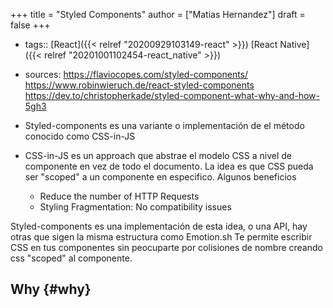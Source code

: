 +++
title = "Styled Components"
author = ["Matias Hernandez"]
draft = false
+++

-   tags:: [React]({{< relref "20200929103149-react" >}}) [React Native]({{< relref "20201001102454-react_native" >}})

-   sources: <https://flaviocopes.com/styled-components/>
    <https://www.robinwieruch.de/react-styled-components>
    <https://dev.to/christopherkade/styled-component-what-why-and-how-5gh3>

<!--listend-->

-   Styled-components es una variante o implementación de el método conocido como CSS-in-JS

-   CSS-in-JS es un approach que abstrae el modelo CSS a nivel de componente en vez de todo el documento. La idea es que CSS pueda ser "scoped" a un componente en especifico. Algunos beneficios
    -   Reduce the number of HTTP Requests
    -   Styling Fragmentation: No compatibility issues

Styled-components es una implementación de esta idea, o una API, hay otras que sigen la misma estructura como Emotion.sh
Te permite escribir CSS en tus componentes sin peocuparte por colisiones de nombre creando css "scoped" al componente.


## Why {#why}
